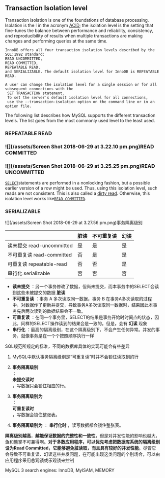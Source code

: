 ## Transaction Isolation level

Transaction isolation is one of the foundations of database processing. Isolation is the I in the acronym [ACID](https://dev.mysql.com/doc/refman/8.0/en/glossary.html#glos_acid); the isolation level is the setting that fine-tunes the balance between performance and reliability, consistency, and reproducibility of results when multiple transactions are making changes and performing queries at the same time.

```
InnoDB offers all four transaction isolation levels described by the SQL:1992 standard: 
READ UNCOMMITTED, 
READ COMMITTED, 
REPEATABLE READ, 
and SERIALIZABLE. The default isolation level for InnoDB is REPEATABLE READ.
```

```
A user can change the isolation level for a single session or for all subsequent connections with the
 SET TRANSACTION statement. 
 To set the server's default isolation level for all connections, 
 use the --transaction-isolation option on the command line or in an option file.
```

The following list describes how MySQL supports the different transaction levels. The list goes from the most commonly used level to the least used.

### REPEATABLE READ

### 

### ![](/assets/Screen Shot 2018-06-29 at 3.22.10 pm.png)READ COMMITTED

### ![](/assets/Screen Shot 2018-06-29 at 3.25.25 pm.png)READ UNCOMMITTED

[`SELECT`](https://dev.mysql.com/doc/refman/8.0/en/select.html)statements are performed in a nonlocking fashion, but a possible earlier version of a row might be used. Thus, using this isolation level, such reads are not consistent. This is also called a [dirty read](https://dev.mysql.com/doc/refman/8.0/en/glossary.html#glos_dirty_read). Otherwise, this isolation level works like[`READ COMMITTED`](https://dev.mysql.com/doc/refman/8.0/en/innodb-transaction-isolation-levels.html#isolevel_read-committed).

### SERIALIZABLE

![](/assets/Screen Shot 2018-06-29 at 3.27.56 pm.png)事务隔离级别

|  | 脏读 | 不可重复读 | 幻读 |
| :--- | :--- | :--- | :--- |
| 读未提交 read-uncommitted | 是 | 是 | 是 |
| 不可重复读 read-committed | 否 | 是 | 是 |
| 可重复读 repeatable-read | 否 | 否 | 是 |
| 串行化 serializable | 否 | 否 | 否 |

* **读未提交**
  ：另一个事务修改了数据，但尚未提交，而本事务中的SELECT会读到这些未被提交的数据
  **脏读**
* **不可重复读**
  ：事务 A 多次读取同一数据，事务 B 在事务A多次读取的过程中，对数据作了更新并提交，导致事务A多次读取同一数据时，结果因此本事务先后两次读到的数据结果会不一致。
* **可重复读**
  ：在同一个事务里，SELECT的结果是事务开始时时间点的状态，因此，同样的SELECT操作读到的结果会是一致的。但是，会有
  **幻读**
  现象
* **串行化**
  ：最高的隔离级别，在这个隔离级别下，不会产生任何异常。并发的事务，就像事务是在一个个按照顺序执行一样

SQL规范所规定的标准，不同的数据库具体的实现可能会有些差异

1. MySQL中默认事务隔离级别是“可重复读”时并不会锁住读取到的行

2. **事务隔离级别**  
   ：  
   **未提交读时**  
   ，写数据只会锁住相应的行。

3. **事务隔离级别为**  
   ：  
   **可重复读时**  
   ，写数据会锁住整张表。

4. **事务隔离级别为**
   ：
   **串行化时**
   ，读写数据都会锁住整张表。

**隔离级别越高**，**越能保证数据的完整性和一致性**，但是对并发性能的影响也越大，鱼和熊掌不可兼得啊。**对于多数应用程序，可以优先考虑把数据库系统的隔离级别设为Read Committed，它能够避免脏读取，而且具有较好的并发性能**。尽管它会导致不可重复读、幻读这些并发问题，在可能出现这类问题的个别场合，可以由应用程序采用悲观锁或乐观锁来控制

MySQL 3 search engines: InnoDB, MyISAM, MEMORY

